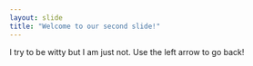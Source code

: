 ```yaml
---
layout: slide
title: "Welcome to our second slide!"
---
```

I try to be witty but I am just not.
Use the left arrow to go back!
